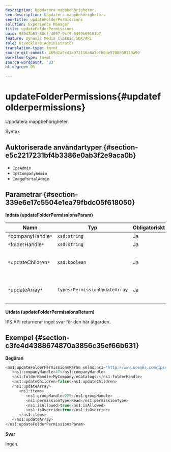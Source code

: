 ```yaml
---
description: Uppdatera mappbehörigheter.
seo-description: Uppdatera mappbehörigheter.
seo-title: updateFolderPermissions
solution: Experience Manager
title: updateFolderPermissions
uuid: 940d7b63-80cf-4097-9cf9-8499b69181b7
feature: Dynamic Media Classic,SDK/API
role: Utvecklare,Administratör
translation-type: tm+mt
source-git-commit: 469d1a5c43a972116a8a2efb0de5708800130a99
workflow-type: tm+mt
source-wordcount: '83'
ht-degree: 0%

---
```



# updateFolderPermissions{#updatefolderpermissions}

Uppdatera mappbehörigheter.

Syntax

## Auktoriserade användartyper {#section-e5c2217231bf4b3386e0ab3f2e9aca0b}

* `IpsAdmin`
* `IpsCompanyAdmin`
* `ImagePortalAdmin`

## Parametrar {#section-339e6e17c5504e1ea79fbdc05f618050}

**Indata (updateFolderPermissionsParam)**

| Namn | Typ | Obligatoriskt | Beskrivning |
|---|---|---|---|
| `*`companyHandle`*` | `xsd:string` | Ja | Företagshandtag. |
| `*`folderHandle`*` | `xsd:string` | Ja | Mappreferens. |
| `*`updateChildren`*` | `xsd:boolean` | Ja | Avgör om underordnade med behörigheter för den översta mappen ska uppdateras. |
| `*`updateArray`*` | `types:PermissionUpdateArray` | Ja | Arrayen med behörighetsuppdateringar som du vill tillämpa på mappen. |

**Utdata (updateFolderPermissionsReturn)**

IPS API returnerar inget svar för den här åtgärden.

## Exempel {#section-c3fe4d4388674870a3856c35ef66b631}

**Begäran**

```java
<ns1:updateFolderPermissionsParam xmlns:ns1="http://www.scene7.com/IpsApi/xsd">
   <ns1:companyHandle>47</ns1:companyHandle>
   <ns1:folderHandle>MyCompany/eCatalogs/</ns1:folderHandle>
   <ns1:updateChildren>false</ns1:updateChildren>
   <ns1:updateArray>
      <ns1:items>
         <ns1:groupHandle>225</ns1:groupHandle>
         <ns1:permissionType>Read</ns1:permissionType>
         <ns1:isAllowed>true</ns1:isAllowed>
         <ns1:isOverride>true</ns1:isOverride>
      </ns1:items>
   </ns1:updateArray>
</ns1:updateFolderPermissionsParam>
```

**Svar**

Ingen.
